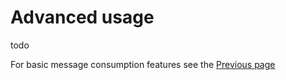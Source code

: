 # Advanced usage

todo


For basic message consumption features see the [Previous page](message-consumption.md)